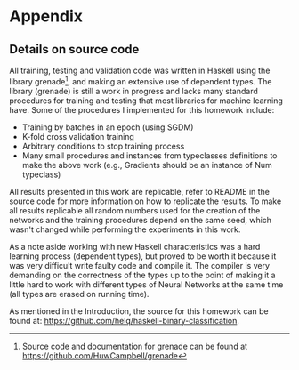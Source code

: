 # Appendix #

## Details on source code ##

All training, testing and validation code was written in Haskell using the library
grenade[^urlgrenade], and making an extensive use of dependent types. The library
(grenade) is still a work in progress and lacks many standard procedures for training and
testing that most libraries for machine learning have. Some of the procedures I
implemented for this homework include:

- Training by batches in an epoch (using SGDM)
- K-fold cross validation training
- Arbitrary conditions to stop training process
- Many small procedures and instances from typeclasses definitions to make the above work
  (e.g., Gradients should be an instance of Num typeclass)

[^urlgrenade]: Source code and documentation for grenade can be found at
  <https://github.com/HuwCampbell/grenade>

All results presented in this work are replicable, refer to README in the source code for
more information on how to replicate the results. To make all results replicable all
random numbers used for the creation of the networks and the training procedures depend on
the same seed, which wasn't changed while performing the experiments in this work.

As a note aside working with new Haskell characteristics was a hard learning process
(dependent types), but proved to be worth it because it was very difficult write faulty
code and compile it. The compiler is very demanding on the correctness of the types up to
the point of making it a little hard to work with different types of Neural Networks at
the same time (all types are erased on running time).

As mentioned in the Introduction, the source for this homework can be found at:
<https://github.com/helq/haskell-binary-classification>.

<!-- vim:set filetype=markdown.pandoc : -->
